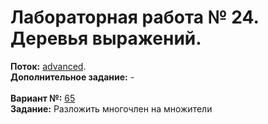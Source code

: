 ﻿# Лабораторная работа № 24. Деревья выражений.
**Поток:** <ins>advanced</ins>.</br>**Дополнительное задание:** -</br></br>**Вариант №:** <ins>65</ins></br>**Задание:** Разложить многочлен на множители
